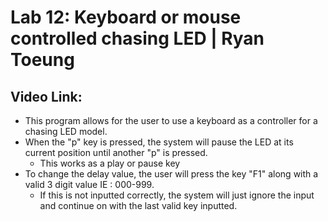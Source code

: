 # Lab 12: Keyboard or mouse controlled chasing LED | Ryan Toeung
## Video Link:
* This program allows for the user to use a keyboard as a controller for a chasing LED model.
* When the "p" key is pressed, the system will pause the LED at its current position until another "p" is pressed.
  * This works as a play or pause key
* To change the delay value, the user will press the key "F1" along with a valid 3 digit value IE : 000-999.
  * If this is not inputted correctly, the system will just ignore the input and continue on with the last valid key inputted.
